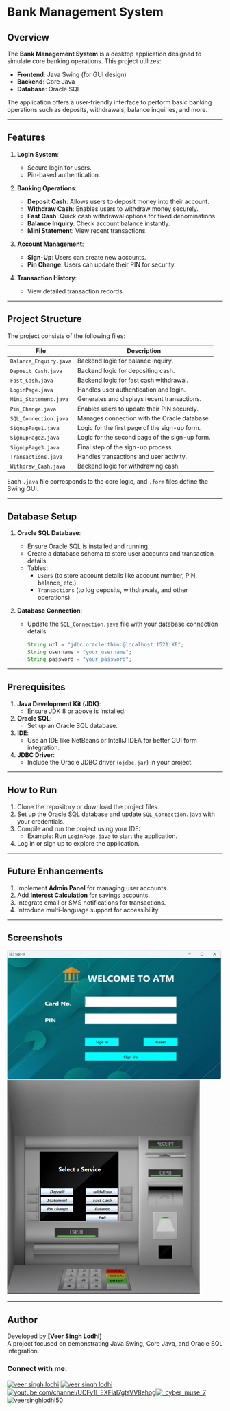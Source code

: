# Bank Management System

## Overview
The **Bank Management System** is a desktop application designed to simulate core banking operations. This project utilizes:
- **Frontend**: Java Swing (for GUI design)
- **Backend**: Core Java
- **Database**: Oracle SQL

The application offers a user-friendly interface to perform basic banking operations such as deposits, withdrawals, balance inquiries, and more.

---

## Features
1. **Login System**:
   - Secure login for users.
   - Pin-based authentication.

2. **Banking Operations**:
   - **Deposit Cash**: Allows users to deposit money into their account.
   - **Withdraw Cash**: Enables users to withdraw money securely.
   - **Fast Cash**: Quick cash withdrawal options for fixed denominations.
   - **Balance Inquiry**: Check account balance instantly.
   - **Mini Statement**: View recent transactions.

3. **Account Management**:
   - **Sign-Up**: Users can create new accounts.
   - **Pin Change**: Users can update their PIN for security.

4. **Transaction History**:
   - View detailed transaction records.

---

## Project Structure
The project consists of the following files:

| **File**                | **Description**                              |
|-------------------------|----------------------------------------------|
| `Balance_Enquiry.java`  | Backend logic for balance inquiry.           |
| `Deposit_Cash.java`     | Backend logic for depositing cash.           |
| `Fast_Cash.java`        | Backend logic for fast cash withdrawal.      |
| `LoginPage.java`        | Handles user authentication and login.       |
| `Mini_Statement.java`   | Generates and displays recent transactions.  |
| `Pin_Change.java`       | Enables users to update their PIN securely.  |
| `SQL_Connection.java`   | Manages connection with the Oracle database. |
| `SignUpPage1.java`      | Logic for the first page of the sign-up form.|
| `SignUpPage2.java`      | Logic for the second page of the sign-up form.|
| `SignUpPage3.java`      | Final step of the sign-up process.           |
| `Transactions.java`     | Handles transactions and user activity.      |
| `Withdraw_Cash.java`    | Backend logic for withdrawing cash.          |

Each `.java` file corresponds to the core logic, and `.form` files define the Swing GUI.

---

## Database Setup
1. **Oracle SQL Database**:
   - Ensure Oracle SQL is installed and running.
   - Create a database schema to store user accounts and transaction details.
   - Tables:
     - `Users` (to store account details like account number, PIN, balance, etc.).
     - `Transactions` (to log deposits, withdrawals, and other operations).

2. **Database Connection**:
   - Update the `SQL_Connection.java` file with your database connection details:
     ```java
     String url = "jdbc:oracle:thin:@localhost:1521:XE";
     String username = "your_username";
     String password = "your_password";
     ```

---

## Prerequisites
1. **Java Development Kit (JDK)**:
   - Ensure JDK 8 or above is installed.
2. **Oracle SQL**:
   - Set up an Oracle SQL database.
3. **IDE**:
   - Use an IDE like NetBeans or IntelliJ IDEA for better GUI form integration.
4. **JDBC Driver**:
   - Include the Oracle JDBC driver (`ojdbc.jar`) in your project.

---

## How to Run
1. Clone the repository or download the project files.
2. Set up the Oracle SQL database and update `SQL_Connection.java` with your credentials.
3. Compile and run the project using your IDE:
   - Example: Run `LoginPage.java` to start the application.
4. Log in or sign up to explore the application.

---

## Future Enhancements
1. Implement **Admin Panel** for managing user accounts.
2. Add **Interest Calculation** for savings accounts.
3. Integrate email or SMS notifications for transactions.
4. Introduce multi-language support for accessibility.

---

## Screenshots

<p>
<img src="https://github.com/VeerSinghLodhi/BankManagementSystem/blob/main/GUI%20Screenshots/Screenshot%202025-03-23%20142438.png" width=500 height=300 align="left"/>
<img src="https://github.com/VeerSinghLodhi/BankManagementSystem/blob/main/GUI%20Screenshots/Screenshot%202025-03-23%20142523.png" width=450 height=500  />
</p>

---


## Author
Developed by **[Veer Singh Lodhi]**  
A project focused on demonstrating Java Swing, Core Java, and Oracle SQL integration.

<h3 align="left">Connect with me:</h3>
<p align="left">
<a href="https://x.com/veerSin22816021?t=o3hZnstGiN8U_nOjQWEqhw&s=09" target="blank"><img align="center" src="https://raw.githubusercontent.com/rahuldkjain/github-profile-readme-generator/master/src/images/icons/Social/twitter.svg" alt="veer singh lodhi" height="30" width="40" /></a>
<a href="https://www.linkedin.com/in/veer-singh-lodhi-6786aa325?utm_source=share&utm_campaign=share_via&utm_content=profile&utm_medium=android_app" target="blank"><img align="center" src="https://raw.githubusercontent.com/rahuldkjain/github-profile-readme-generator/master/src/images/icons/Social/linked-in-alt.svg" alt="veer singh lodhi" height="30" width="40" /></a>
  <a href="https://youtube.com//channel//UCFy1I_EXFiaI7gtsVV8ehog" target="blank"><img align="center" src="https://raw.githubusercontent.com/rahuldkjain/github-profile-readme-generator/master/src/images/icons/Social/youtube.svg" alt="youtube.com/channel/UCFy1I_EXFiaI7gtsVV8ehog" height="30" width="40" /></a><a href="https://instagram.com/_cyber_muse_7" target="blank"><img align="center" src="https://raw.githubusercontent.com/rahuldkjain/github-profile-readme-generator/master/src/images/icons/Social/instagram.svg" alt="_cyber_muse_7" height="30" width="40" /></a><a href="https://www.leetcode.com/veersinghlodhi50" target="blank"><img align="center" src="https://raw.githubusercontent.com/rahuldkjain/github-profile-readme-generator/master/src/images/icons/Social/leet-code.svg" alt="veersinghlodhi50" height="40" width="40" /></a>
</p>


